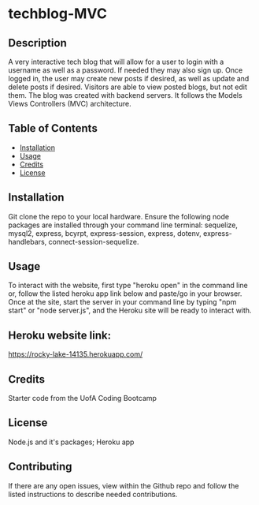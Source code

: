 # techblog-MVC

## Description 
A very interactive tech blog that will allow for a user to login with a username as well as a password. If needed they may also sign up. Once logged in, the user may create new posts if desired, as well as update and delete posts if desired. Visitors are able to  view posted blogs, but not edit them. The blog was created with backend servers. It follows the Models Views Controllers (MVC) architecture.


## Table of Contents 
* [Installation](#installation)
* [Usage](#usage)
* [Credits](#credits)
* [License](#license)

## Installation 
Git clone the repo to your local hardware. Ensure the following node packages are installed through your command line terminal: sequelize, mysql2, express, bcyrpt, express-session, express, dotenv, express-handlebars, connect-session-sequelize. 

## Usage 
To interact with the website, first type "heroku open" in the command line or, follow the listed heroku app link below and paste/go in your browser. Once at the  site, start the server in your command line by typing "npm start" or "node server.js", and the Heroku site will be ready to interact with.

## Heroku website link:
https://rocky-lake-14135.herokuapp.com/ 


    
## Credits 
Starter code from the UofA Coding Bootcamp

## License 
Node.js and it's packages; Heroku app


## Contributing 
If there are any open issues, view within the Github repo and follow the listed instructions to describe needed contributions.
